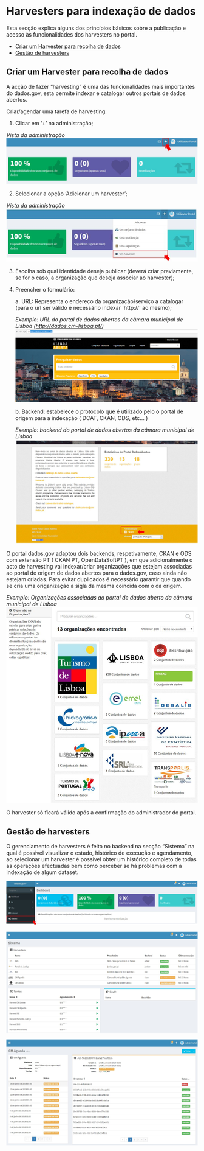 # Harvesters para indexação de dados

Esta secção explica alguns dos princípios básicos sobre a publicação e acesso às funcionalidades dos harvesters no portal.

- [Criar um Harvester para recolha de dados](#criar-um-harvester-para-recolha-de-dados)
- [Gestão de harvesters](#gestão-de-harvesters)

## Criar um Harvester para recolha de dados

A acção de fazer “harvesting” é uma das funcionalidades mais importantes do dados.gov, esta permite indexar e catalogar outros portais de dados abertos.

Criar/agendar uma tarefa de harvesting:

1. Clicar em ‘+’ na administração;

*Vista da administração*
![Mais](screenshots/plus.JPG)

2. Selecionar a opção ‘Adicionar um harvester’;

*Vista da administração*
![Adicionar um Harvester](screenshots/harvester.JPG)

3. Escolha sob qual identidade deseja publicar (deverá criar previamente, se for o caso, a organização que deseja associar ao harvester);

4. Preencher o formulário:
   
   a. URL: Representa o endereço da organização/serviço a catalogar (para o url ser válido é necessário indexar 'http://' ao mesmo);
  

   *Exemplo: URL do portal de dados abertos da câmara municipal de Lisboa (http://dados.cm-lisboa.pt/)*
   ![URL CM Lisboa](screenshots/portalcmlisboa.png)
   
   b. Backend: estabelece o protocolo que é utilizado pelo o portal de origem para a indexação ( DCAT, CKAN, ODS, etc... )
   
   *Exemplo: backend do portal de dados abertos da câmara municipal de Lisboa*
   ![Backend CM Lisboa](screenshots/backendcmlisboa.JPG)
 
   
O portal dados.gov adaptou dois backends, respetivamente, CKAN e ODS com extensão PT ( CKAN PT, OpenDataSoftPT ), em que adicionalmente o acto de harvesting vai indexar/criar organizações que estejam associadas ao portal de origem de dados abertos para o dados.gov, caso ainda não estejam criadas. Para evitar duplicados é necessário garantir que quando se cria uma origanização a sigla da mesma coincida com o da origem. 

*Exemplo: Organizações associadas ao portal de dados aberto da câmara municipal de Lisboa*
![Organizações associadas CM Lisboa](screenshots/organizacoescmlisboas.JPG)

O harvester só ficará válido após a confirmação do administrador do portal.

## Gestão de harvesters

O gerenciamento de harvesters é feito no backend na secção “Sistema” na qual é possivel visualizar o estado, histórico de execução e agendamento, ao selecionar um harvester é possível obter um histórico completo de todas as operações efectuadas bem como perceber se há problemas com a indexação de algum dataset.

![Módulo Sistema](screenshots/sistemaclick.JPG)
 
![Visão geral dos harvesters adicionados](screenshots/sistemabackend.JPG)
 
![Detalhes de um harvester](screenshots/failharvester.JPG)
 
